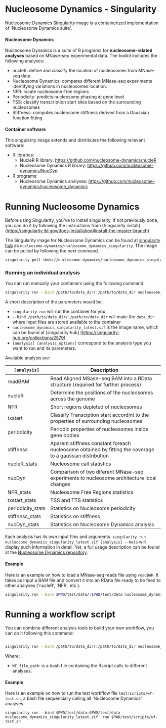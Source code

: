 Nucleosome Dynamics - Singularity
===================
Nucleosome Dynamics Singularity image is a containerized implementation of 'Nucleosome Dynamics suite'.

#### Nucleosome Dynamics
Nucleosome Dynamics is a suite of R programs for **nucleosome-related analyses** based on MNase-seq experimental data. The toolkit includes the following analyses:

- nucleR: define and classify the location of nucleosomes from MNase-seq data.
- Nucleosome Dynamics: compares different MNase-seq experiments identifying variations in nucleosomes location.
- NFR: locate nucleosome-free regions
- Periodicity: predicts  nucleosome phasing at gene level
- TSS: classify transcription start sites based on the surrounding nucleosomes
- Stiffness: computes nucleosome stiffness derived from a Gaussian function fitting

#### Container software 
This singularity image extends and distributes the following rellevant software:

* R libraries:
   * NucleR R library: https://github.com/nucleosome-dynamics/nucleR
   * Nucleosome Dynamics R library: https://github.com/nucleosome-dynamics/NucDyn
* R programs:
   * Nucleosome Dynamics analyses: https://github.com/nucleosome-dynamics/nucleosome_dynamics

# Running Nucleosome Dynamics
Before using Singularity, you've to install singularity, if not previously done, you can do it by following the instructions from [Singularity install] (https://singularity.lbl.gov/docs-installation#install-the-master-branch) 

The Singularity image for Nucleosome Dynamics can be found at [singularity hub](https://singularity-hub.org/collections/2579) as `nucleosome-dynamics/nucleosome_dynamics_singularity`. The image can be pulled by following the next command.
```sh
singularity pull shub://nucleosome-dynamics/nucleosome_dynamics_singularity
```
### Running an individual analysis
You can run manually your containers using the following command:

```sh
singularity run --bind /path/to/data_dir/:/path/to/data_dir nucleosome_dynamics_singularity_latest.sif   [analysis] [analysis_options]
```

A short description of the parameters would be:
- `singularity run` will run the container for you.
- `--bind /path/to/data_dir/:/path/to/data_dir` will make the `data_dir` where input files are stored available to the container
- `nucleosome_dynamics_singularity_latest.sif` is the image name, which can be found at [singularity hub] (https://singularity-hub.org/collections/2579).
- `[analysis] [analysis_options]` correspond to the analysis type you want to run and its paremeters.

Available analysis are:

| `[analysis]` | Description |
| -------- | -------- |
| readBAM         | Read Aligned MSase-seq BAM into a RData structure (required for further process) |
| nucleR           | Determine the positions of the nucleosomes across the genome |
| NFR             | Short regions depleted of nucleosomes |
| txstart         | Classify Transciption start accordint to the properties of surrounding nucleosomes  |
| periodicity  | Periodic properties of nucleosomes inside gene bodies |
| stiffness | Aparent stiffness constant foreach nucleosome obtained by fitting the coverage to a gaussian distribution |
| nucleR_stats|  Nucleosome call statistics|
| nucDyn          | Comparison of two diferent MNase-seq experiments to nucleosome architecture local changes |
| NFR_stats|             Nucleosome Free Regions statistics|
| txstart_stats|         TSS and TTS statistics|
| periodicity_stats|  Statistics on Nucleosome periodicity|
| stiffness_stats|      Statistics on stiffness|
| nucDyn_stats|    Statistics on Nucleosome Dynamics analysis|


Each analysis has its own input files and arguments. `singularity run nucleosome_dynamics_singularity_latest.sif [analysis] --help` will display such information in detail. Yet, a full usage description can be found at the [Nucleosome Dynamics repository](https://github.com/nucleosome-dynamics/nucleosome_dynamics).

#### Example

Here is an example on how to load a MNase-seq reads file using `readBAM`. It takes as input a BAM file and convert it into an RData file ready to be feed to other analyses ('nucleR', 'NFR', etc.).

```sh
singularity run --bind $PWD/test/data/:$PWD/test/data nucleosome_dynamics_singularity_latest.sif readBAM --input $PWD/test/data/cellcycleG2_chrII.bam --output $PWD/test/data/cellcycleG2_chrII.RData --type paired
```

# Running a workflow script
You can combine different analysis tools to build your own workflow, you can do it following this command:

```sh

singularity run --bind /path/to/data_dir/:/path/to/data_dir nucleosome_dynamics_singularity_latest.sif  run  [WF_file_path]

```
Where:
- `WF_file_path`: is a bash file containing the Rscript calls to different analyses.

#### Example

Here is an example on how to run the test workflow file `test/scripts/wf-test.sh`, a bash file sequencially calling all 'Nucleosome Dynamics' analyses.

```
singularity run --bind $PWD/test/data:$PWD/test/data nucleosome_dynamics_singularity_latest.sif  run $PWD/test/scripts/wf-test.sh 
```
